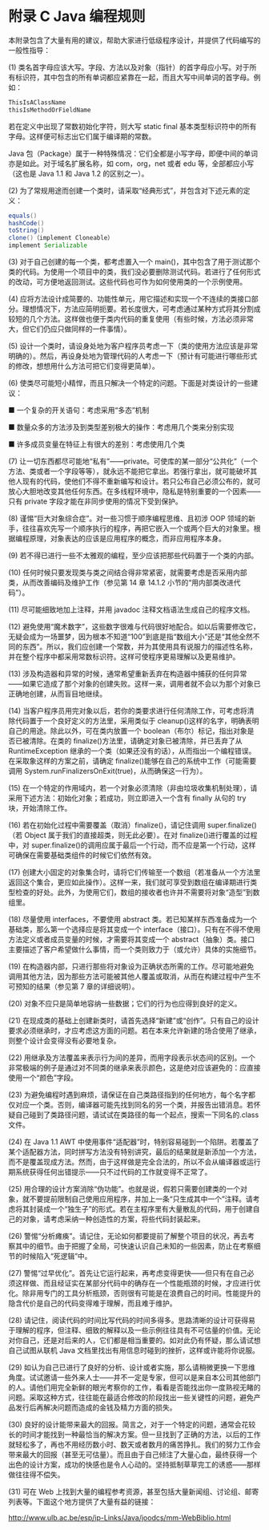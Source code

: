 # 附录 C Java 编程规则

本附录包含了大量有用的建议，帮助大家进行低级程序设计，并提供了代码编写的一般性指导：

(1) 类名首字母应该大写。字段、方法以及对象（指针）的首字母应小写。对于所有标识符，其中包含的所有单词都应紧靠在一起，而且大写中间单词的首字母。例如：

```java
ThisIsAClassName
thisIsMethodOrFieldName
```

若在定义中出现了常数初始化字符，则大写 static final 基本类型标识符中的所有字母。这样便可标志出它们属于编译期的常数。

Java 包（Package）属于一种特殊情况：它们全都是小写字母，即便中间的单词亦是如此。对于域名扩展名称，如 com，org，net 或者 edu 等，全部都应小写（这也是 Java 1.1 和 Java 1.2 的区别之一）。

(2) 为了常规用途而创建一个类时，请采取“经典形式”，并包含对下述元素的定义：

```java
equals()
hashCode()
toString()
clone()（implement Cloneable）
implement Serializable
```

(3) 对于自己创建的每一个类，都考虑置入一个 main()，其中包含了用于测试那个类的代码。为使用一个项目中的类，我们没必要删除测试代码。若进行了任何形式的改动，可方便地返回测试。这些代码也可作为如何使用类的一个示例使用。

(4) 应将方法设计成简要的、功能性单元，用它描述和实现一个不连续的类接口部分。理想情况下，方法应简明扼要。若长度很大，可考虑通过某种方式将其分割成较短的几个方法。这样做也便于类内代码的重复使用（有些时候，方法必须非常大，但它们仍应只做同样的一件事情）。

(5) 设计一个类时，请设身处地为客户程序员考虑一下（类的使用方法应该是非常明确的）。然后，再设身处地为管理代码的人考虑一下（预计有可能进行哪些形式的修改，想想用什么方法可把它们变得更简单）。

(6) 使类尽可能短小精悍，而且只解决一个特定的问题。下面是对类设计的一些建议：

■ 一个复杂的开关语句：考虑采用“多态”机制

■ 数量众多的方法涉及到类型差别极大的操作：考虑用几个类来分别实现

■ 许多成员变量在特征上有很大的差别：考虑使用几个类

(7) 让一切东西都尽可能地“私有”——private。可使库的某一部分“公共化”（一个方法、类或者一个字段等等），就永远不能把它拿出。若强行拿出，就可能破坏其他人现有的代码，使他们不得不重新编写和设计。若只公布自己必须公布的，就可放心大胆地改变其他任何东西。在多线程环境中，隐私是特别重要的一个因素——只有 private 字段才能在非同步使用的情况下受到保护。

(8) 谨惕“巨大对象综合症”。对一些习惯于顺序编程思维、且初涉 OOP 领域的新手，往往喜欢先写一个顺序执行的程序，再把它嵌入一个或两个巨大的对象里。根据编程原理，对象表达的应该是应用程序的概念，而非应用程序本身。

(9) 若不得已进行一些不太雅观的编程，至少应该把那些代码置于一个类的内部。

(10) 任何时候只要发现类与类之间结合得非常紧密，就需要考虑是否采用内部类，从而改善编码及维护工作（参见第 14 章 14.1.2 小节的“用内部类改进代码”）。

(11) 尽可能细致地加上注释，并用 javadoc 注释文档语法生成自己的程序文档。

(12) 避免使用“魔术数字”，这些数字很难与代码很好地配合。如以后需要修改它，无疑会成为一场噩梦，因为根本不知道“100”到底是指“数组大小”还是“其他全然不同的东西”。所以，我们应创建一个常数，并为其使用具有说服力的描述性名称，并在整个程序中都采用常数标识符。这样可使程序更易理解以及更易维护。

(13) 涉及构造器和异常的时候，通常希望重新丢弃在构造器中捕获的任何异常——如果它造成了那个对象的创建失败。这样一来，调用者就不会以为那个对象已正确地创建，从而盲目地继续。

(14) 当客户程序员用完对象以后，若你的类要求进行任何清除工作，可考虑将清除代码置于一个良好定义的方法里，采用类似于 cleanup()这样的名字，明确表明自己的用途。除此以外，可在类内放置一个 boolean（布尔）标记，指出对象是否已被清除。在类的 finalize()方法里，请确定对象已被清除，并已丢弃了从 RuntimeException 继承的一个类（如果还没有的话），从而指出一个编程错误。在采取象这样的方案之前，请确定 finalize()能够在自己的系统中工作（可能需要调用 System.runFinalizersOnExit(true)，从而确保这一行为）。

(15) 在一个特定的作用域内，若一个对象必须清除（非由垃圾收集机制处理），请采用下述方法：初始化对象；若成功，则立即进入一个含有 finally 从句的 try 块，开始清除工作。

(16) 若在初始化过程中需要覆盖（取消）finalize()，请记住调用 super.finalize()（若 Object 属于我们的直接超类，则无此必要）。在对 finalize()进行覆盖的过程中，对 super.finalize()的调用应属于最后一个行动，而不应是第一个行动，这样可确保在需要基础类组件的时候它们依然有效。

(17) 创建大小固定的对象集合时，请将它们传输至一个数组（若准备从一个方法里返回这个集合，更应如此操作）。这样一来，我们就可享受到数组在编译期进行类型检查的好处。此外，为使用它们，数组的接收者也许并不需要将对象“造型”到数组里。

(18) 尽量使用 interfaces，不要使用 abstract 类。若已知某样东西准备成为一个基础类，那么第一个选择应是将其变成一个 interface（接口）。只有在不得不使用方法定义或者成员变量的时候，才需要将其变成一个 abstract（抽象）类。接口主要描述了客户希望做什么事情，而一个类则致力于（或允许）具体的实施细节。

(19) 在构造器内部，只进行那些将对象设为正确状态所需的工作。尽可能地避免调用其他方法，因为那些方法可能被其他人覆盖或取消，从而在构建过程中产生不可预知的结果（参见第 7 章的详细说明）。

(20) 对象不应只是简单地容纳一些数据；它们的行为也应得到良好的定义。

(21) 在现成类的基础上创建新类时，请首先选择“新建”或“创作”。只有自己的设计要求必须继承时，才应考虑这方面的问题。若在本来允许新建的场合使用了继承，则整个设计会变得没有必要地复杂。

(22) 用继承及方法覆盖来表示行为间的差异，而用字段表示状态间的区别。一个非常极端的例子是通过对不同类的继承来表示颜色，这是绝对应该避免的：应直接使用一个“颜色”字段。

(23) 为避免编程时遇到麻烦，请保证在自己类路径指到的任何地方，每个名字都仅对应一个类。否则，编译器可能先找到同名的另一个类，并报告出错消息。若怀疑自己碰到了类路径问题，请试试在类路径的每一个起点，搜索一下同名的.class 文件。

(24) 在 Java 1.1 AWT 中使用事件“适配器”时，特别容易碰到一个陷阱。若覆盖了某个适配器方法，同时拼写方法没有特别讲究，最后的结果就是新添加一个方法，而不是覆盖现成方法。然而，由于这样做是完全合法的，所以不会从编译器或运行期系统获得任何出错提示——只不过代码的工作就变得不正常了。

(25) 用合理的设计方案消除“伪功能”。也就是说，假若只需要创建类的一个对象，就不要提前限制自己使用应用程序，并加上一条“只生成其中一个”注释。请考虑将其封装成一个“独生子”的形式。若在主程序里有大量散乱的代码，用于创建自己的对象，请考虑采纳一种创造性的方案，将些代码封装起来。

(26) 警惕“分析瘫痪”。请记住，无论如何都要提前了解整个项目的状况，再去考察其中的细节。由于把握了全局，可快速认识自己未知的一些因素，防止在考察细节的时候陷入“死逻辑”中。

(27) 警惕“过早优化”。首先让它运行起来，再考虑变得更快——但只有在自己必须这样做、而且经证实在某部分代码中的确存在一个性能瓶颈的时候，才应进行优化。除非用专门的工具分析瓶颈，否则很有可能是在浪费自己的时间。性能提升的隐含代价是自己的代码变得难于理解，而且难于维护。

(28) 请记住，阅读代码的时间比写代码的时间多得多。思路清晰的设计可获得易于理解的程序，但注释、细致的解释以及一些示例往往具有不可估量的价值。无论对你自己，还是对后来的人，它们都是相当重要的。如对此仍有怀疑，那么请试想自己试图从联机 Java 文档里找出有用信息时碰到的挫折，这样或许能将你说服。

(29) 如认为自己已进行了良好的分析、设计或者实施，那么请稍微更换一下思维角度。试试邀请一些外来人士——并不一定是专家，但可以是来自本公司其他部门的人。请他们用完全新鲜的眼光考察你的工作，看看是否能找出你一度熟视无睹的问题。采取这种方式，往往能在最适合修改的阶段找出一些关键性的问题，避免产品发行后再解决问题而造成的金钱及精力方面的损失。

(30) 良好的设计能带来最大的回报。简言之，对于一个特定的问题，通常会花较长的时间才能找到一种最恰当的解决方案。但一旦找到了正确的方法，以后的工作就轻松多了，再也不用经历数小时、数天或者数月的痛苦挣扎。我们的努力工作会带来最大的回报（甚至无可估量）。而且由于自己倾注了大量心血，最终获得一个出色的设计方案，成功的快感也是令人心动的。坚持抵制草草完工的诱惑——那样做往往得不偿失。

(31) 可在 Web 上找到大量的编程参考资源，甚至包括大量新闻组、讨论组、邮寄列表等。下面这个地方提供了大量有益的链接：

http://www.ulb.ac.be/esp/ip-Links/Java/joodcs/mm-WebBiblio.html
